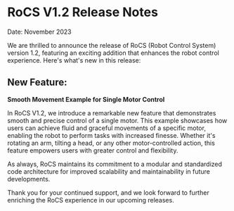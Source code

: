 # RoCS V1.2 Release Notes

Date: November 2023

We are thrilled to announce the release of RoCS (Robot Control System) version 1.2, featuring an exciting addition that enhances the robot control experience. Here's what's new in this release:

## New Feature:

**Smooth Movement Example for Single Motor Control**

In RoCS V1.2, we introduce a remarkable new feature that demonstrates smooth and precise control of a single motor. This example showcases how users can achieve fluid and graceful movements of a specific motor, enabling the robot to perform tasks with increased finesse. Whether it's rotating an arm, tilting a head, or any other motor-controlled action, this feature empowers users with greater control and flexibility.

As always, RoCS maintains its commitment to a modular and standardized code architecture for improved scalability and maintainability in future developments.

Thank you for your continued support, and we look forward to further enriching the RoCS experience in our upcoming releases.

